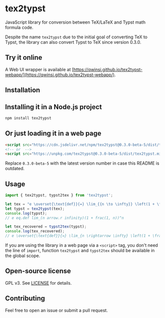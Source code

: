 # tex2typst
JavaScript library for conversion between TeX/LaTeX and Typst math formula code.

Despite the name `tex2typst` due to the initial goal of converting TeX to Typst, the library can also convert Typst to TeX since version 0.3.0.

## Try it online

A Web UI wrapper is available at [https://qwinsi.github.io/tex2typst-webapp/](https://qwinsi.github.io/tex2typst-webapp/).

## Installation

## Installing it in a Node.js project

```bash
npm install tex2typst
```

## Or just loading it in a web page

```html
<script src="https://cdn.jsdelivr.net/npm/tex2typst@0.3.0-beta-5/dist/tex2typst.min.js"></script>
<!-- or  -->
<script src="https://unpkg.com/tex2typst@0.3.0-beta-5/dist/tex2typst.min.js"></script>
```

Replace `0.3.0-beta-5` with the latest version number in case this README is outdated.


## Usage


```javascript
import { tex2typst, typst2tex } from 'tex2typst';

let tex = "e \overset{\text{def}}{=} \lim_{{n \to \infty}} \left(1 + \frac{1}{n}\right)^n";
let typst = tex2typst(tex);
console.log(typst);
// e eq.def lim_(n arrow.r infinity)(1 + frac(1, n))^n

let tex_recovered = typst2tex(typst);
console.log(tex_recovered);
// e \overset{\text{def}}{=} \lim_{n \rightarrow \infty} \left(1 + \frac{1}{n} \right)^n
```

If you are using the library in a web page via a `<script>` tag, you don't need the line of `import`, function `tex2typst` and `typst2tex` should be available in the global scope.

## Open-source license

GPL v3. See [LICENSE](LICENSE) for details.

## Contributing

Feel free to open an issue or submit a pull request.
